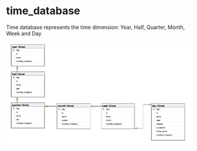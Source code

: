 # time_database

Time database represents the time dimension: Year, Half, Quarter, Month, Week and Day

![ER_diagram](images/time_ER_diagram.JPG)
